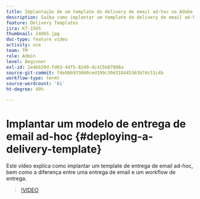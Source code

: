 ```yaml
---
title: Implantação de um template do delivery de email ad-hoc no Adobe Campaign Classic
description: Saiba como implantar um template do delivery de email ad-hoc e entender a diferença entre uma entrega de email e um fluxo de trabalho de entrega.
feature: Delivery Templates
jira: KT-1565
thumbnail: 24065.jpg
doc-type: feature video
activity: use
team: TM
role: Admin
level: Beginner
exl-id: 2e4bb39d-fd03-44f5-8249-dc415b87808a
source-git-commit: f4e86b933660ced199c30d318445363b74c51c4b
workflow-type: tm+mt
source-wordcount: '61'
ht-degree: 49%

---
```


# Implantar um modelo de entrega de email ad-hoc {#deploying-a-delivery-template}

Este vídeo explica como implantar um template de entrega de email ad-hoc, bem como a diferença entre uma entrega de email e um workflow de entrega.

>[!VIDEO](https://video.tv.adobe.com/v/24065?quality=12&learn=on)
